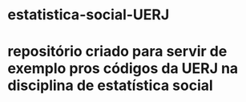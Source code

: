 # estatistica-social-UERJ

# repositório criado para servir de exemplo pros códigos da UERJ na disciplina de estatística social
